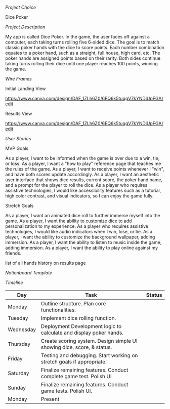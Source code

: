 *Project Choice*

Dice Poker

*Project Description*

My app is called Dice Poker. In the game, the user faces off against a computer, each taking turns rolling five 6-sided dice. The goal is to match classic poker hands with the dice to score points. Each number combination equates to a poker hand, such as a straight, full house, high card, etc. The poker hands are assigned points based on their rarity. Both sides continue taking turns rolling their dice until one player reaches 100 points, winning the game. 

*Wire Frames*

Initial Landing View

https://www.canva.com/design/DAF_1ZLh6Z0/6EQ6k5tuqgV7kYNDlUpFGA/edit

Results View

https://www.canva.com/design/DAF_1ZLh6Z0/6EQ6k5tuqgV7kYNDlUpFGA/edit

*User Stories*

MVP Goals

As a player, I want to be informed when the game is over due to a win, tie, or loss. 
As a player, I want a "how to play" reference page that teaches me the rules of the game. 
As a player, I want to receive points whenever I "win", and have both scores update accordingly. 
As a player, I want an aesthetic user interface that shows dice results, current score, the poker hand name, and a prompt for the player to roll the dice. 
As a player who requires assistive technologies, I would like accessibility features such as a tutorial, high color contrast, and visual indicators, so I can enjoy the game fully. 

Stretch Goals 

As a player, I want an animated dice roll to further immerse myself into the game. 
As a player, I want the ability to customize dice to add personalization to my experience. 
As a player who requires assistive technologies, I would like audio indicators when I win, lose, or tie. 
As a player, I want the ability to customize the background wallpaper, adding immersion.
As a player, I want the ability to listen to music inside the game, adding immersion. 
As a player, I want the ability to play online against my friends. 

list of all hands history on results page

*Notionboard Template*

*Timeline*

| Day       | Task                                                                    | Status |
|-----------|-------------------------------------------------------------------------|--------|
| Monday    | Outline structure. Plan core functionalities.                           |        |
| Tuesday   | Implement dice rolling function.                                        |        |
| Wednesday | Deployment Development logic to calculate and display poker hands.      |        |
| Thursday  | Create scoring system. Design simple UI showing dice, score, & status.  |        |
| Friday    | Testing and debugging. Start working on stretch goals if appropriate.   |        |
| Saturday  | Finalize remaining features. Conduct complete game test. Polish UI      |        |
| Sunday    | Finalize remaining features. Conduct game tests. Polish UI.             |        |
| Monday    | Present                                                                 |        |